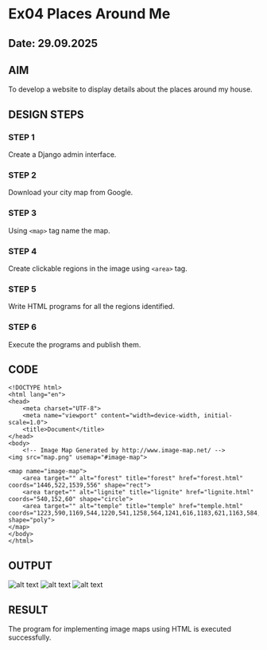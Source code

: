 # Ex04 Places Around Me
## Date: 29.09.2025

## AIM
To develop a website to display details about the places around my house.

## DESIGN STEPS

### STEP 1
Create a Django admin interface.

### STEP 2
Download your city map from Google.

### STEP 3
Using ```<map>``` tag name the map.

### STEP 4
Create clickable regions in the image using ```<area>``` tag.

### STEP 5
Write HTML programs for all the regions identified.

### STEP 6
Execute the programs and publish them.

## CODE
~~~
<!DOCTYPE html>
<html lang="en">
<head>
    <meta charset="UTF-8">
    <meta name="viewport" content="width=device-width, initial-scale=1.0">
    <title>Document</title>
</head>
<body>
    <!-- Image Map Generated by http://www.image-map.net/ -->
<img src="map.png" usemap="#image-map">

<map name="image-map">
    <area target="" alt="forest" title="forest" href="forest.html" coords="1446,522,1539,556" shape="rect">
    <area target="" alt="lignite" title="lignite" href="lignite.html" coords="540,152,60" shape="circle">
    <area target="" alt="temple" title="temple" href="temple.html" coords="1223,590,1169,544,1220,541,1258,564,1241,616,1183,621,1163,584,1169,539" shape="poly">
</map>
</body>
</html>
~~~


## OUTPUT
![alt text](<Screenshot 2025-09-29 094555.png>)
![alt text](<Screenshot 2025-09-29 094905.png>)
![alt text](<Screenshot 2025-09-29 094916.png>)




## RESULT
The program for implementing image maps using HTML is executed successfully.
